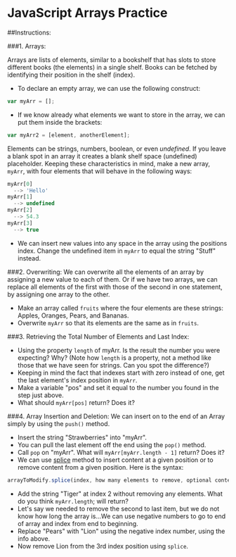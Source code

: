 

# JavaScript Arrays Practice


##Instructions:

###1. Arrays:

Arrays are lists of elements, similar to a bookshelf that has slots to store different books (the elements) in a single shelf. Books can be fetched by identifying their position in the shelf (index).

*  To declare an empty array, we can use the following construct:
```javascript
var myArr = [];
```
*  If we know already what elements we want to store in the array, we can put them inside the brackets:
```javascript
var myArr2 = [element, anotherElement];
```
Elements can be strings, numbers, boolean, or even *undefined*. If you leave a blank spot in an array it creates a blank shelf space (undefined) placeholder. Keeping these characteristics in mind, make a new array, `myArr`, with four elements that will behave in the following ways:
```javascript
myArr[0]
  --> 'Hello'
myArr[1]
  --> undefined
myArr[2]
  --> 54.3
myArr[3]
  --> true
```
*  We can insert new values into any space in the array using the positions index. Change the undefined item in `myArr` to equal the string "Stuff" instead.


###2. Overwriting:
We can overwrite all the elements of an array by assigning a new value to each of them. Or if we have two arrays, we can replace all elements of the first with those of the second in one statement, by assigning one array to the other.
*  Make an array called `fruits` where the four elements are these strings: Apples, Oranges, Pears, and Bananas.
*  Overwrite `myArr` so that its elements are the same as in `fruits`.

###3. Retrieving the Total Number of Elements and Last Index:
*  Using the property `length` of myArr. Is the result the number you were expecting? Why? (Note how `length` is a property, not a method like those that we have seen for strings. Can you spot the difference?)
*  Keeping in mind the fact that indexes start with zero instead of one, get the last element's index position in `myArr`.
*  Make a variable "pos" and set it equal to the number you found in the step just above.
*  What should `myArr[pos]` return? Does it?

###4. Array Insertion and Deletion:
We can insert on to the end of an Array simply by using the `push()` method.
*  Insert the string "Strawberries" into "myArr".
*  You can pull the last element off the end using the `pop()` method.
*  Call `pop` on "myArr". What will `myArr[myArr.length - 1]` return? Does it?
*  We can use [splice](http://www.w3schools.com/jsref/jsref_splice.asp) method to insert content at a given position or to remove content from a given position. Here is the syntax:
```javascript
arrayToModify.splice(index, how many elements to remove, optional content to add);
```
*  Add the string "Tiger" at index 2 without removing any elements. What do you think `myArr.length`; will return?
*  Let's say we needed to remove the second to last item, but we do not know how long the array is...We can use negative numbers to go to end of array and index from end to beginning.
*  Replace "Pears" with "Lion" using the negative index number, using the info above.
*  Now remove Lion from the 3rd index position using `splice`.
